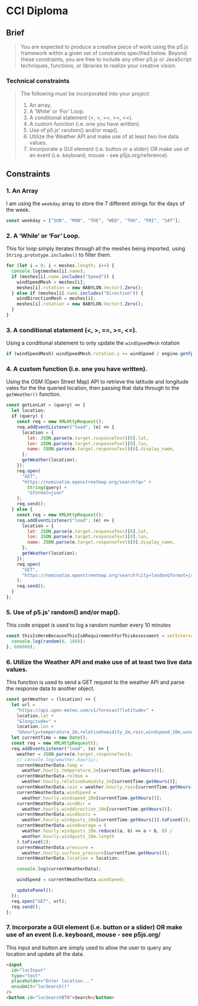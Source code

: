 # CCI Diploma

## Brief

> You are expected to produce a creative piece of work using the p5.js framework within a given set of constraints specified below. Beyond these constraints, you are free to include any other p5.js or JavaScript techniques, functions, or libraries to realize your creative vision.

### Technical constraints

> The following must be incorporated into your project:
>
> 1. An array.
> 2. A ‘While’ or ‘For’ Loop.
> 3. A conditional statement (<, >, ==, >=, <=).
> 4. A custom function (i.e. one you have written).
> 5. Use of p5.js’ random() and/or map().
> 6. Utilize the Weather API and make use of at least two live data values.
> 7. Incorporate a GUI element (i.e. button or a slider) OR make use of an event (i.e. keyboard, mouse - see p5js.org/reference).

## Constraints

### 1. An Array

I am using the `weekday` array to store the 7 different strings for the days of the week.

```javascript
const weekday = ["SUN", "MON", "TUE", "WED", "THU", "FRI", "SAT"];
```

### 2. A ‘While’ or ‘For’ Loop.

This for loop simply iterates through all the meshes being imported, using `String.prototype.includes()` to filter them.

```javascript
for (let i = 0; i < meshes.length; i++) {
  console.log(meshes[i].name);
  if (meshes[i].name.includes("Speed")) {
    windSpeedMesh = meshes[i];
    meshes[i].rotation = new BABYLON.Vector3.Zero();
  } else if (meshes[i].name.includes("Direction")) {
    windDirectionMesh = meshes[i];
    meshes[i].rotation = new BABYLON.Vector3.Zero();
  }
}
```

### 3. A conditional statement (<, >, ==, >=, <=).

Using a conditional statement to only update the `windSpeedMesh` rotation

```javascript
if (windSpeedMesh) windSpeedMesh.rotation.y += windSpeed / engine.getFps();
```

### 4. A custom function (i.e. one you have written).

Using the OSM (Open Street Map) API to retrieve the latitude and longitude vales for the the queried location, then passing that data through to the `getWeather()` function.

```javascript
const getLonLat = (query) => {
  let location;
  if (query) {
    const req = new XMLHttpRequest();
    req.addEventListener("load", (e) => {
      location = {
        lat: JSON.parse(e.target.responseText)[0].lat,
        lon: JSON.parse(e.target.responseText)[0].lon,
        name: JSON.parse(e.target.responseText)[0].display_name,
      };
      getWeather(location);
    });
    req.open(
      "GET",
      "https://nominatim.openstreetmap.org/search?q=" +
        String(query) +
        "&format=json"
    );
    req.send();
  } else {
    const req = new XMLHttpRequest();
    req.addEventListener("load", (e) => {
      location = {
        lat: JSON.parse(e.target.responseText)[0].lat,
        lon: JSON.parse(e.target.responseText)[0].lon,
        name: JSON.parse(e.target.responseText)[0].display_name,
      };
      getWeather(location);
    });
    req.open(
      "GET",
      "https://nominatim.openstreetmap.org/search?city=london&format=json"
    );
    req.send();
  }
};
```

### 5. Use of p5.js’ random() and/or map().

This code snippet is used to log a random number every 10 minutes

```javascript
const thisIsHereBecauseThisIsARequirementForThisAssessment = setInterval(() => {
  console.log(random(0, 100));
}, 600000);
```

### 6. Utilize the Weather API and make use of at least two live data values.

This function is used to send a GET request to the weather API and parse the response data to another object.

```javascript
const getWeather = (location) => {
  let url =
    "https://api.open-meteo.com/v1/forecast?latitude=" +
    location.lat +
    "&longitude=" +
    location.lon +
    "&hourly=temperature_2m,relativehumidity_2m,rain,windspeed_10m,winddirection_10m,windgusts_10m,surface_pressure&windspeed_unit=ms&timezone=auto";
  let currentTime = new Date();
  const req = new XMLHttpRequest();
  req.addEventListener("load", (e) => {
    weather = JSON.parse(e.target.responseText);
    // console.log(weather.hourly);
    currentWeatherData.temp =
      weather.hourly.temperature_2m[currentTime.getHours()];
    currentWeatherData.relHum =
      weather.hourly.relativehumidity_2m[currentTime.getHours()];
    currentWeatherData.rain = weather.hourly.rain[currentTime.getHours()];
    currentWeatherData.windSpeed =
      weather.hourly.windspeed_10m[currentTime.getHours()];
    currentWeatherData.windDir =
      weather.hourly.winddirection_10m[currentTime.getHours()];
    currentWeatherData.windGusts =
      weather.hourly.windgusts_10m[currentTime.getHours()].toFixed(2);
    currentWeatherData.windAverage = (
      weather.hourly.windgusts_10m.reduce((a, b) => a + b, 0) /
      weather.hourly.windgusts_10m.length
    ).toFixed(2);
    currentWeatherData.pressure =
      weather.hourly.surface_pressure[currentTime.getHours()];
    currentWeatherData.location = location;

    console.log(currentWeatherData);

    windSpeed = currentWeatherData.windSpeed;

    updatePanel();
  });
  req.open("GET", url);
  req.send();
};
```

### 7. Incorporate a GUI element (i.e. button or a slider) OR make use of an event (i.e. keyboard, mouse - see p5js.org/

This input and button are simply used to allow the user to query any location and update all the data.

```html
<input
  id="locInput"
  type="text"
  placeholder="Enter location..."
  onsubmit="locSearch()"
/>
<button id="locSearchBTN">Search</button>
```
